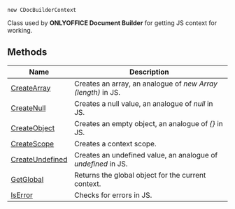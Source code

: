 `new CDocBuilderContext`

Class used by **ONLYOFFICE Document Builder** for getting JS context for working.

## Methods

| Name                                        | Description                                                   |
| ------------------------------------------- | ------------------------------------------------------------- |
| [CreateArray](CreateArray/index.md)         | Creates an array, an analogue of *new Array (length)* in JS.  |
| [CreateNull](CreateNull/index.md)           | Creates a null value, an analogue of *null* in JS.            |
| [CreateObject](CreateObject/index.md)       | Creates an empty object, an analogue of *{}* in JS.           |
| [CreateScope](CreateScope/index.md)         | Creates a context scope.                                      |
| [CreateUndefined](CreateUndefined/index.md) | Creates an undefined value, an analogue of *undefined* in JS. |
| [GetGlobal](GetGlobal/index.md)             | Returns the global object for the current context.            |
| [IsError](IsError/index.md)                 | Checks for errors in JS.                                      |
